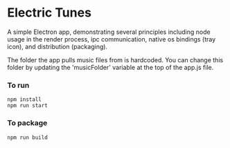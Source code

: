 # Electric Tunes

A simple Electron app, demonstrating several principles including node usage in the render process, ipc communication, native os bindings (tray icon), and distribution (packaging).

The folder the app pulls music files from is hardcoded. You can change this folder by updating the 'musicFolder' variable at the top of the app.js file.

### To run

```
npm install
npm run start
```

### To package

```
npm run build
```
